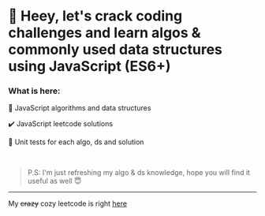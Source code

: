 # 👋 Heey, let's crack coding challenges and learn algos & commonly used data structures using JavaScript (ES6+)
### What is here:

🧱 JavaScript algorithms and data structures

✔️ JavaScript leetcode solutions

🚀 Unit tests for each algo, ds and solution

<br/>

> P.S: I'm just refreshing my algo & ds knowledge, hope you will find it useful as well 😇

---
My <strike>crazy</strike> cozy leetcode is right [here](https://leetcode.com/KNIAZEV1/)


